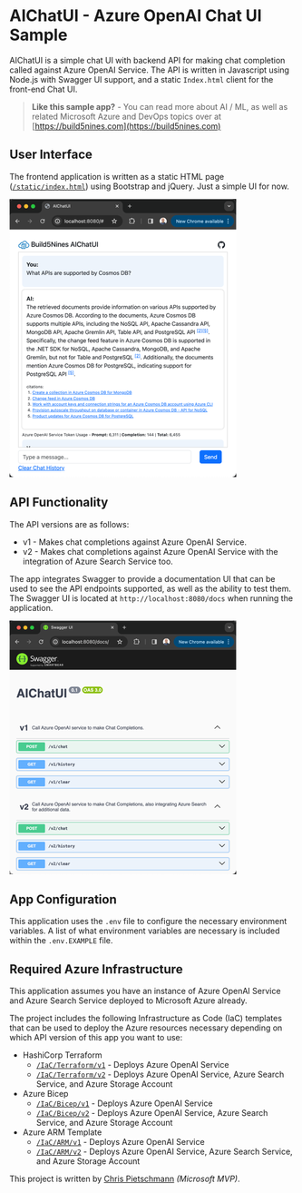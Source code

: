 # AIChatUI - Azure OpenAI Chat UI Sample

AIChatUI is a simple chat UI with backend API for making chat completion called against Azure OpenAI Service. The API is written in Javascript using Node.js with Swagger UI support, and a static `Index.html` client for the front-end Chat UI.

> **Like this sample app?** - You can read more about AI / ML, as well as related Microsoft Azure and DevOps topics over at [https://build5nines.com](https://build5nines.com)

## User Interface

The frontend application is written as a static HTML page ([`/static/index.html`](static/index.html)) using Bootstrap and jQuery. Just a simple UI for now.

![AIChatUI user interface](docs/images/aichatui-frontend.png)

## API Functionality

The API versions are as follows:

- v1 - Makes chat completions against Azure OpenAI Service.
- v2 - Makes chat completions against Azure OpenAI Service with the integration of Azure Search Service too.

The app integrates Swagger to provide a documentation UI that can be used to see the API endpoints supported, as well as the ability to test them. The Swagger UI is located at `http://localhost:8080/docs` when running the application.

![AIChatUI Swagger UI](docs/images/aichatui-backend-swagger.png)

## App Configuration

This application uses the `.env` file to configure the necessary environment variables. A list of what environment variables are necessary is included within the `.env.EXAMPLE` file.

## Required Azure Infrastructure

This application assumes you have an instance of Azure OpenAI Service and Azure Search Service deployed to Microsoft Azure already.

The project includes the following Infrastructure as Code (IaC) templates that can be used to deploy the Azure resources necessary depending on which API version of this app you want to use:

- HashiCorp Terraform
  - [`/IaC/Terraform/v1`](IaC/Terraform/v1) - Deploys Azure OpenAI Service
  - [`/IaC/Terraform/v2`](IaC/Terraform/v2) - Deploys Azure OpenAI Service, Azure Search Service, and Azure Storage Account
- Azure Bicep
  - [`/IaC/Bicep/v1`](IaC/Bicep/v1) - Deploys Azure OpenAI Service
  - [`/IaC/Bicep/v2`](IaC/Bicep/v2) - Deploys Azure OpenAI Service, Azure Search Service, and Azure Storage Account
- Azure ARM Template
  - [`/IaC/ARM/v1`](IaC/ARM/v1) - Deploys Azure OpenAI Service
  - [`/IaC/ARM/v2`](IaC/ARM/v2) - Deploys Azure OpenAI Service, Azure Search Service, and Azure Storage Account

This project is written by [Chris Pietschmann](https://www.linkedin.com/in/crpietschmann/) _(Microsoft MVP)_.
